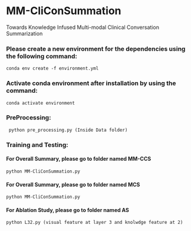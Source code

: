 # MM-CliConSummation

Towards Knowledge Infused Multi-modal Clinical Conversation Summarization

### Please create a new environment for the dependencies using the following command:

	conda env create -f environment.yml

### Activate conda environment after installation by using the command:

	conda activate environment
	
### PreProcessing:

	 python pre_processing.py (Inside Data folder)
   
### Training and Testing:
 
 #### For Overall Summary, please go to folder named MM-CCS
  
    python MM-CliConSummation.py
    
####  For Overall Summary, please go to folder named MCS
    
    python MM-CliConSummation.py
    
#### For Ablation Study, please go to folder named AS

    python L32.py (visual feature at layer 3 and knolwdge feature at 2)

    
